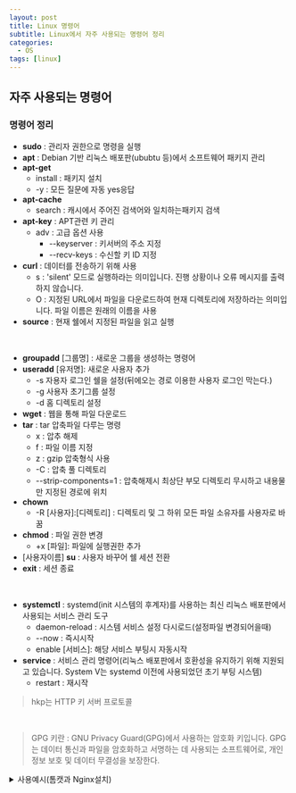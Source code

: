 ```yaml
---
layout: post
title: Linux 명령어
subtitle: Linux에서 자주 사용되는 명령어 정리
categories: 
  - OS
tags: [linux]
---
```


## 자주 사용되는 명령어

### 명령어 정리

- **sudo** : 관리자 권한으로 명령을 실행
- **apt** : Debian 기반 리눅스 배포판(ububtu 등)에서 소프트웨어 패키지 관리
- **apt-get** 
  - install : 패키지 설치
  - -y : 모든 질문에 자동 yes응답
- **apt-cache**
  - search : 캐시에서 주어진 검색어와 일치하는패키지 검색
- **apt-key** : APT관련 키 관리
  - adv : 고급 옵션 사용
    - --keyserver : 키서버의 주소 지정
    - --recv-keys : 수신할 키 ID 지정
- **curl** : 데이터를 전송하기 위해 사용
  - s : 'silent' 모드로 실행하라는 의미입니다. 진행 상황이나 오류 메시지를 출력하지 않습니다.
  - O : 지정된 URL에서 파일을 다운로드하여 현재 디렉토리에 저장하라는 의미입니다. 파일 이름은 원래의 이름을 사용
- **source** : 현재 쉘에서 지정된 파일을 읽고 실행

<br/>

- **groupadd** [그룹명] : 새로운 그룹을 생성하는 명령어
- **useradd** [유저명]: 새로운 사용자 추가
  - -s 자용자 로그인 쉘을 설정(뒤에오는 경로 이용한 사용자 로그인 막는다.)
  - -g 사용자 초기그룹 설정
  - -d 홈 디렉토리 설정
- **wget** : 웹을 통해 파일 다운로드
- **tar** : tar 압축파일 다루는 명령
  - x : 압추 해제
  - f : 파일 이름 지정
  - z : gzip 압축형식 사용
  - -C : 압축 풀 디렉토리
  - --strip-components=1 : 압축해제시 최상단 부모 디렉토리 무시하고 내용물만 지정된 경로에 위치
- **chown**
  - -R [사용자]:[디렉토리] : 디렉토리 및  그 하위 모든 파일 소유자를 사용자로 바꿈
- **chmod** : 파일 권한 변경
  - +x [파일]: 파일에 실행권한 추가
- [사용자이름] **su** : 사용자 바꾸어 쉘 세션 전환
- **exit** : 세션 종료

<br/>

- **systemctl** : systemd(init 시스템의 후계자)를 사용하는 최신 리눅스 배포판에서 사용되는 서비스 관리 도구
  - daemon-reload : 시스템 서비스 설정 다시로드(설정파일 변경되어을때)
  - --now : 즉시시작
  - enable [서비스]: 해당 서비스 부팅시 자동시작
- **service** : 서비스 관리 명령어(리눅스 배포판에서 호환성을 유지하기 위해 지원되고 있습니다. System V는 systemd 이전에 사용되었던 초기 부팅 시스템)
  - restart : 재시작 

> hkp는 HTTP 키 서버 프로토콜
<br/>

> GPG 키란 :  GNU Privacy Guard(GPG)에서 사용하는 암호화 키입니다. GPG는 데이터 통신과 파일을 암호화하고 서명하는 데 사용되는 소프트웨어로, 개인 정보 보호 및 데이터 무결성을 보장한다.

<details>
  <summary> 사용예시(톰캣과 Nginx설치) </summary>
  <div markdown="1">

  ```bash
  # apt에 java zulu repository의 인증키를 추가한다
  sudo apt-key adv --keyserver hkp://keyserver.ubuntu.com:80 --recv-keys ~~
  ```

  ```bash
  # zulu repository package 다운로드 및 설치
  curl -sO https://cdn.azul.com/zulu/bin/zulu-repo_1.0.0-3_all.deb
  sudo apt-get install -y ./zulu-repo_1.0.0-3_all.deb
  ```

  ```bash
  # zulu 패키지가 잘 추가되었는지 확인 후 설치
  sudo apt-cache search zulu17

  ```

  ```bash
  # zulu17-jdk 설치
  sudo apt-get install zulu17-jdk -y
  # 제대로 설치 됐는지 확인
  java -version
  ```

  ```bash
  # 현재 서버에 'JAVA_HOME' path설정
  sudo vim /etc/profile
  # 다음 페이지에 vim 으로 열어둔 파일에 아래 라인 추가
  export JAVA_HOME=/usr/lib/jvm/zulu17
  export PATH="$PATH:$JAVA_HOME/bin"
  ```

  ```bash
  # /etc/profile 에 적혀있는 내용을 서버에 즉시 반영함
  source /etc/profile
  ```

  ```bash
  # 그룹 생성 및 유저 추가.
  sudo groupadd tomcat
  sudo useradd -s /bin/false -g tomcat -d /app/tomcat tomcat
  ```

  ```bash
  wget -q https://dlcdn.apache.org/tomcat/tomcat-10/v10.1.24/bin/apache-tomcat-10.1.24.tar.gz
  sudo tar xfz apache-tomcat-10.1.24.tar.gz -C /app/tomcat --strip-components=1
  # 유저 설정 -> chmod는 sudo 만으로는 *.sh 명령어가 작동하지 않음
  # sudo su 사용해서 root 유저로 스위칭 후 명령어 실행
  sudo chown -R tomcat: /app/tomcat
  sudo su
  chmod +x /app/tomcat/bin/*.sh
  exit
  ```

  ```bash
  # 톰캣 작동 여부 확인
  sudo /app/tomcat/bin/version.sh
  ```

  ```bash
  sudo vim /etc/systemd/system/tomcat.service
  ```

  ```bash
  sudo systemctl daemon-reload
  sudo systemctl --now enable tomcat
  sudo systemctl status tomcat --no-pager -l
  ```

  ```bash
  sudo apt update
  sudo apt install nginx -y
  ```

  ```bash
  sudo vim /etc/nginx/sites-available/default
  ```

  ```bash
  sudo nginx -t
  ```

  ```bash
  sudo service nginx restart
  ```
  </div>
</details>